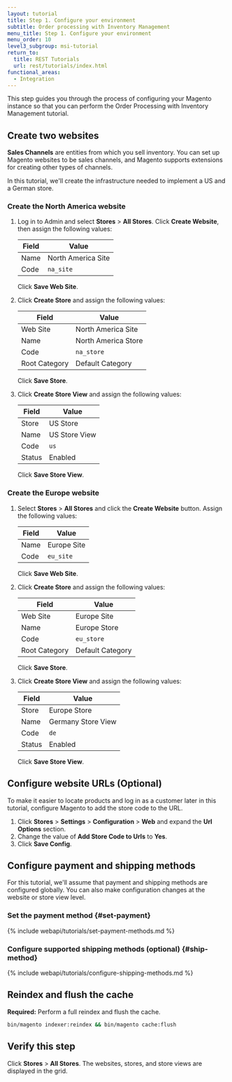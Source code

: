 ```yaml
---
layout: tutorial
title: Step 1. Configure your environment
subtitle: Order processing with Inventory Management
menu_title: Step 1. Configure your environment
menu_order: 10
level3_subgroup: msi-tutorial
return_to:
  title: REST Tutorials
  url: rest/tutorials/index.html
functional_areas:
  - Integration
---
```


This step guides you through the process of configuring your Magento instance so that you can perform the Order Processing with Inventory Management tutorial.

## Create two websites

**Sales Channels** are entities from which you sell inventory. You can set up Magento websites to be sales channels, and Magento supports extensions for creating other types of channels.

In this tutorial, we'll create the infrastructure needed to implement a US and a German store.

### Create the North America website

1. Log in to Admin and select **Stores** > **All Stores**. Click **Create Website**, then assign the following values:

   Field | Value
   --- | ---
   Name | North America Site
   Code | `na_site`
   

   Click **Save Web Site**.

2. Click **Create Store** and assign the following values:

   Field | Value
   --- | ---
   Web Site | North America Site
   Name | North America Store
   Code | `na_store`
   Root Category | Default Category
   

   Click **Save Store**.

3. Click **Create Store View** and assign the following values:

   Field | Value
   --- | ---
   Store | US Store
   Name | US Store View
   Code | `us`
   Status | Enabled
   

   Click **Save Store View**.

### Create the Europe website

1. Select **Stores** > **All Stores** and click the **Create Website** button. Assign the following values:

   Field | Value
   --- | ---
   Name | Europe Site
   Code | `eu_site`
   

   Click **Save Web Site**.

2. Click **Create Store** and assign the following values:

   Field | Value
   --- | ---
   Web Site | Europe Site
   Name | Europe Store
   Code | `eu_store`
   Root Category | Default Category
   

   Click **Save Store**.

3. Click **Create Store View** and assign the following values:

   Field | Value
   --- | --- 
   Store | Europe Store
   Name | Germany Store View
   Code | `de`
   Status | Enabled
   

   Click **Save Store View**.

## Configure website URLs (Optional)

To make it easier to locate products and log in as a customer later in this tutorial, configure Magento to add the store code to the URL.

1. Click **Stores** > **Settings** > **Configuration** > **Web** and expand the **Url Options** section.
2. Change the value of **Add Store Code to Urls** to **Yes**.
3. Click **Save Config**.

## Configure payment and shipping methods

For this tutorial, we'll assume that payment and shipping methods are configured globally. You can also make configuration changes at the website or store view level.

### Set the payment method {#set-payment}

{% include webapi/tutorials/set-payment-methods.md %}

### Configure supported shipping methods (optional) {#ship-method}

{% include webapi/tutorials/configure-shipping-methods.md %}

## Reindex and flush the cache

**Required:** Perform a full reindex and flush the cache.

```bash
bin/magento indexer:reindex && bin/magento cache:flush
```

## Verify this step

Click **Stores** > **All Stores**. The websites, stores, and store views are displayed in the grid.
